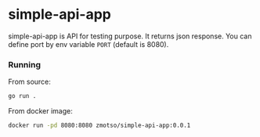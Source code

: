 # simple-api-app
simple-api-app is API for testing purpose. It returns json response.
You can define port by env variable `PORT` (default is 8080).

### Running
From source:

```sh
go run .
```

From docker image:

```sh
docker run -pd 8080:8080 zmotso/simple-api-app:0.0.1
```
